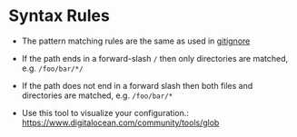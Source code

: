# Syntax Rules

* The pattern matching rules are the same as used in [gitignore](https://git-scm.com/docs/gitignore#_pattern_format)
* If the path ends in a forward-slash `/` then only directories are matched, e.g. `/foo/bar/*/`
* If the path does not end in a forward slash then both files and directories are matched, e.g. `/foo/bar/*`

* Use this tool to visualize your configuration.: <https://www.digitalocean.com/community/tools/glob>
